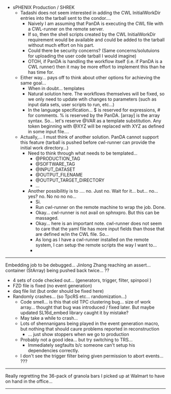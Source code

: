 - sPHENIX Production / SHREK
	- Tadashi does not seem interested in adding the CWL InitialWorkDir entries into the tarball sent to the condor.... 
		- Naively I am assuming that PanDA is executing the CWL file with a CWL-runner on the remote server. 
		-  If so, then the shell scripts created by the CWL InitialWorkDir requirement would be available and could be added to the tarball without much effort on his part.
		-  Could there be security concerns?  (Same concerns/solutuions for uploading the user code tarball I would imagine)
		-  OTOH, if PanDA is handling the workflow itself (i.e. if PanDA is a CWL runner) then it may be more effort to implement this than he has time for.
	- Either way... pays off to think about other options for achieving the same goal...
		- When in doubt... templates
		- Natural solution here.  The workflows themselves will be fixed, so we only need to update wtih changes to parameters (such as input data sets, user scripts to run, etc...)
		- In the language specification... $ is reserved for expressions, # for comments.  % is reserved by the PanDA.  [array] is the array syntax.  So... let's reserve @VAR as a template substitution.  Any token beginning with @XYZ will be replaced with XYZ as defined in some input file....  
	- Actually,... I must think of another solution.  PanDA cannot support this feature (tarball is pushed before cwl-runner can provide the initial work directory...)
		- Need to think through what needs to be templated...
			- @PRODUCTION_TAG
			- @SOFTWARE_TAG
			- @INPUT_DATASET
			- @OUTPUT_FILENAME
			- @OUTPUT_TARGET_DIRECTORY
			- ...
		- Another possibilitiy is to .... no.  Just no.  Wait for it... but... no... yes?  no.  No no no no...
			- Si.
			- Run cwl-runner on the remote machine to wrap the job.  Done.
			- Okay... cwl-runner is not avail on sphnxpro.  But this can be massaged.
			- Okay... here is an important note.  cwl-runner does not seem to care that the yaml file has more input fields than those that are defined w/in the CWL file.  So...
			- As long as I have a cwl-runner installed on the remote system, I can setup the remote scripts the way I want to...
			- 

---

Embedding job to be debugged... Jinlong Zhang reaching an assert... container (StArray) being pushed back twice... ??  
- 4 sets of code checked out... (generators, trigger, filter, spinpool )
- FZD file is fixed (no event generation)
- daq file list (but order should be fixed here)
- Randomly crashes... (so TpcRS etc... randomization...)  
	- Code smell... is this that old TPC clustering bug... size of work array... thought that bug was introduced / fixed later.  But maybe updated SL16d_embed library caught it by mistake?
	- May take a while to crash...
	- Lots of shennanigans being played in the event generation macro, but nothing that should caure problems reported in reconstruction
		- ... just show stoppers when we go to production
	- Probably not a good idea... but try switching to TRS...
		- Immediately segfaults b/c someone can't setup his dependencies correctly.
	- I don't see the trigger filter being given permission to abort events...  ???


--- 

Really regretting the 36-pack of granola bars I picked up at Walmart to have on hand in the office...

---




